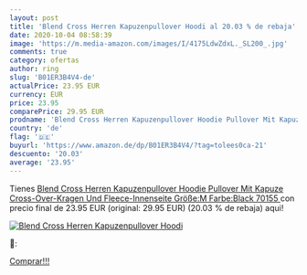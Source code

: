 ```yaml
---
layout: post
title: 'Blend Cross Herren Kapuzenpullover Hoodi al 20.03 % de rebaja'
date: 2020-10-04 08:58:39
image: 'https://m.media-amazon.com/images/I/4175LdwZdxL._SL200_.jpg'
comments: true
category: ofertas
author: ring
slug: 'B01ER3B4V4-de'
actualPrice: 23.95 EUR
currency: EUR
price: 23.95
comparePrice: 29.95 EUR
prodname: 'Blend Cross Herren Kapuzenpullover Hoodie Pullover Mit Kapuze Cross-Over-Kragen Und Fleece-Innenseite  Größe:M  Farbe:Black  70155 '
country: 'de'
flag: '🇩🇪'
buyurl: 'https://www.amazon.de/dp/B01ER3B4V4/?tag=tolees0ca-21'
descuento: '20.03'
average: '23.95'
---
```


Tienes [Blend Cross Herren Kapuzenpullover Hoodie Pullover Mit Kapuze Cross-Over-Kragen Und Fleece-Innenseite  Größe:M  Farbe:Black  70155 ](https://www.amazon.de/dp/B01ER3B4V4/?tag=tolees0ca-21) con precio final de  23.95 EUR (original: 29.95 EUR) (20.03 %  de rebaja) aqui!

[![Blend Cross Herren Kapuzenpullover Hoodi](https://m.media-amazon.com/images/I/4175LdwZdxL._SL200_.jpg)](https://www.amazon.de/dp/B01ER3B4V4/?tag=tolees0ca-21)

🔎:


[Comprar!!!](https://www.amazon.de/dp/B01ER3B4V4/?tag=tolees0ca-21)
